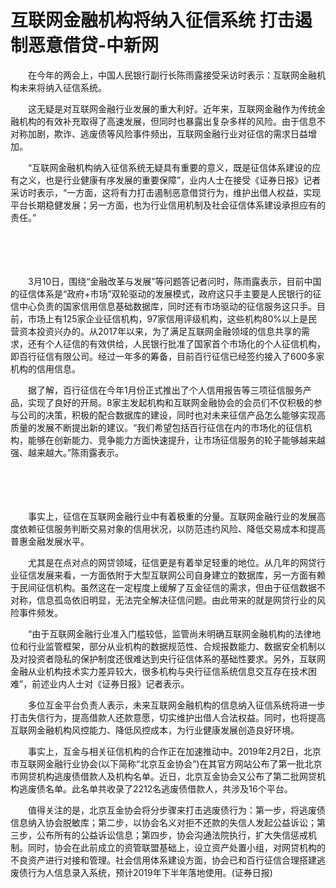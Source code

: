 # 互联网金融机构将纳入征信系统 打击遏制恶意借贷-中新网

　　在今年的两会上，中国人民银行副行长陈雨露接受采访时表示：互联网金融机构未来将纳入征信系统。

　　这无疑是对互联网金融行业发展的重大利好。近年来，互联网金融作为传统金融机构的有效补充取得了高速发展，但同时也暴露出复杂多样的风险。由于信息不对称加剧，欺诈、逃废债等风险事件频出，互联网金融行业对征信的需求日益增加。

　　“互联网金融机构纳入征信系统无疑具有重要的意义，既是征信体系建设的应有之义，也是行业健康有序发展的重要保障”，业内人士在接受《证券日报》记者采访时表示，“一方面，这将有力打击遏制恶意借贷行为，维护出借人权益，实现平台长期稳健发展；另一方面，也为行业信用机制及社会征信体系建设承担应有的责任。”

　　

　　

　　3月10日，围绕“金融改革与发展”等问题答记者问时，陈雨露表示，目前中国的征信体系是“政府+市场”双轮驱动的发展模式，政府这只手主要是人民银行的征信中心负责的国家信用信息基础数据库，同时还有市场驱动的征信服务这只手。目前，市场上有125家企业征信机构，97家信用评级机构，这些机构80%以上是民营资本投资兴办的。从2017年以来，为了满足互联网金融领域的信息共享的需求，还有个人征信的有效供给，人民银行批准了国家首个市场化的个人征信机构，即百行征信有限公司。经过一年多的筹备，目前百行征信已经签约接入了600多家机构的信用信息。

　　据了解，百行征信在今年1月份正式推出了个人信用报告等三项征信服务产品，实现了良好的开局。8家主发起机构和互联网金融协会的会员们不仅积极的参与公司的决策，积极的配合数据库的建设，同时也对未来征信产品怎么能够实现高质量的发展不断提出新的建议。“我们希望包括百行征信在内的市场化的征信机构，能够在创新能力、竞争能力方面快速提升，让市场征信服务的轮子能够越来越强、越来越大。”陈雨露表示。

　　

　　

　　事实上，征信在互联网金融行业中有着极重的分量。互联网金融行业的发展高度依赖征信服务判断交易对象的信用状况，以防范违约风险、降低交易成本和提高普惠金融发展水平。

　　尤其是在点对点的网贷领域，征信更是有着举足轻重的地位。从几年的网贷行业征信发展来看，一方面依附于大型互联网公司自身建立的数据库，另一方面有赖于民间征信机构。虽然这在一定程度上缓解了互金征信的需求，但由于征信数据不对称，信息孤岛依旧明显，无法完全解决征信问题。由此带来的就是网贷行业的风险事件频发。

　　“由于互联网金融行业准入门槛较低，监管尚未明确互联网金融机构的法律地位和行业监管框架，部分从业机构的数据规范性、合规报数能力、数据安全机制以及对投资者隐私的保护制度还很难达到央行征信体系的基础性要求。另外，互联网金融从业机构技术实力差异较大，很多机构与央行征信系统信息交互存在技术困难”，前述业内人士对《证券日报》记者表示。

　　多位互金平台负责人表示，未来互联网金融机构的信息纳入征信系统将进一步打击失信行为，提高借款人还款意愿，切实维护出借人合法权益。同时，也将提高互联网金融机构风控能力、降低风控成本，为行业健康发展创造良好环境。

　　事实上，互金与相关征信机构的合作正在加速推动中。2019年2月2日，北京市互联网金融行业协会(以下简称“北京互金协会”)在其官方网站公布了第一批北京市网贷机构逃废债借款人及机构名单。近日，北京互金协会又公布了第二批网贷机构逃废债名单。此名单共收录了2212名逃废债借款人，共涉及16个平台。

　　值得关注的是，北京互金协会将分步骤来打击逃废债行为：第一步，将逃废债信息纳入协会脱敏库；第二步，以协会名义对拒不还款的失信人发起公益诉讼；第三步，公布所有的公益诉讼信息；第四步，协会沟通法院执行，扩大失信惩戒机制。同时，协会在此前成立的资管联盟基础上，设立资产处置小组，对网贷机构的不良资产进行对接和管理。社会信用体系建设方面，协会已和百行征信合理搭建逃废债行为人信息录入系统，预计2019年下半年落地使用。(证券日报)
